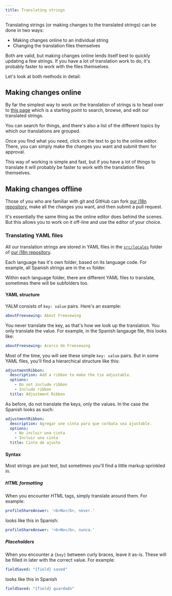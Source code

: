 ```yaml
---
title: Translating strings
---
```


Translating strings (or making changes to the translated strings) can be done in two ways:

- Making changes online to an individual string
- Changing the translation files themselves

Both are valid, but making changes online lends itself best to quickly updating a few strings. If you have a lot of translation work to do, it's probably faster to work with the files themselves.

Let's look at both methods in detail:

## Making changes online

By far the simplest way to work on the translation of strings is to head over to [this page](/en/i18n) which is a starting point to search, browse, and edit our translated strings.

You can search for things, and there's also a list of the different topics by which our translations are grouped.

Once you find what you need, click on the text to go to the online editor. There, you can simply make the changes you want and submit them for approval.

This way of working is simple and fast, but if you have a lot of things to translate it will probably be faster to work with the translation files themselves.

## Making changes offline

Those of you who are familiar with git and GitHub can fork [our i18n repository](https://github.com/freesewing/i18n), make all the changes you want, and then submit a pull request.

It's essentially the same thing as the online editor does behind the scenes. But this allows you to work on it off-line and use the editor of your choice.

### Translating YAML files

All our translation strings are stored in YAML files in the [`src/locales`](https://github.com/freesewing/i18n/tree/develop/src/locales) folder of [our i18n repository](https://github.com/freesewing/i18n).

Each language has it's own folder, based on its language code. For example, all Spanish strings are in the `es` folder.

Within each language folder, there are different YAML files to translate, sometimes there will be subfolders too.

#### YAML structure

YALM consists of `key: value` pairs. Here's an example:

```yaml
aboutFreesewing: About Freesewing
```

You never translate the key, as that's how we look up the translation. You only translate the value. For example, in the Spanish langauge file, this looks like:

```yaml
aboutFreesewing: Acerca de Freesewing
```

Most of the time, you will see these simple `key: value` pairs. But in some YAML files, you'll find a hierarchical structure like this:

```yaml
adjustmentRibbon:
  description: Add a ribbon to make the tie adjustable.
  options:
    - Do not include ribbon
    - Include ribbon
  title: Adjustment Ribbon
```

As before, do not translate the keys, only the values. In the case the Spanish looks as such:

```yaml
adjustmentRibbon:
  description: Agregar une cinta para que corbata sea ajustable.
  options:
    - No incluir una cinta
    - Incluir una cinta
  title: Cinta de ajuste 
```

#### Syntax

Most strings are just text, but sometimes you'll find a little markup sprinkled in.

##### HTML formatting

When you encounter HTML tags, simply translate around them. For example:

```yaml
profileShareAnswer: '<b>No</b>, never.'
```

looks like this in Spanish:

```yaml
profileShareAnswer: '<b>No</b>, nunca.'
```

##### Placeholders

When you encounter a `{key}` between curly braces, leave it as-is. These will be filled in later with the correct value. For example:

```yaml
fieldSaved: "{field} saved"
```

looks like this in Spanish

```yaml
fieldSaved: "{field} guardado"
```